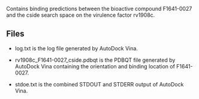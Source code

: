 Contains binding predictions between the bioactive compound F1641-0027 and the cside search space on the virulence factor rv1908c.

## Files

- log.txt is the log file generated by AutoDock Vina.

- rv1908c_F1641-0027_cside.pdbqt is the PDBQT file generated by AutoDock Vina containing the orientation and binding location of F1641-0027.

- stdoe.txt is the combined STDOUT and STDERR output of AutoDock Vina.

